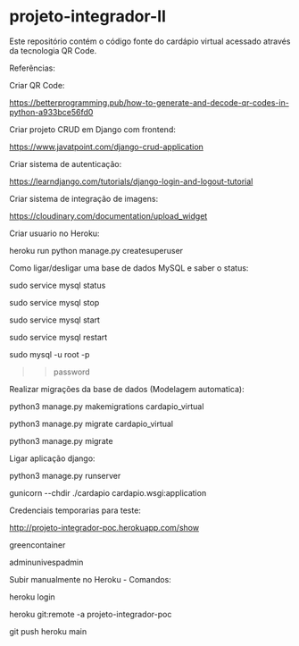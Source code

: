# projeto-integrador-II
Este repositório contém o código fonte do cardápio virtual acessado através da tecnologia QR Code.


Referências:

Criar QR Code:

https://betterprogramming.pub/how-to-generate-and-decode-qr-codes-in-python-a933bce56fd0

Criar projeto CRUD em Django com frontend:

https://www.javatpoint.com/django-crud-application

Criar sistema de autenticação:

https://learndjango.com/tutorials/django-login-and-logout-tutorial

Criar sistema de integração de imagens:

https://cloudinary.com/documentation/upload_widget

Criar usuario no Heroku:

heroku run python manage.py createsuperuser

Como ligar/desligar uma base de dados MySQL e saber o status:

sudo service mysql status

sudo service mysql stop

sudo service mysql start

sudo service mysql restart

sudo mysql -u root -p

>>password

Realizar migrações da base de dados (Modelagem automatica):

python3 manage.py makemigrations cardapio_virtual

python3 manage.py migrate cardapio_virtual

python3 manage.py migrate

Ligar aplicação django:

python3 manage.py runserver

gunicorn --chdir ./cardapio cardapio.wsgi:application

Credenciais temporarias para teste:

http://projeto-integrador-poc.herokuapp.com/show

greencontainer

adminunivespadmin


Subir manualmente no Heroku - Comandos:

heroku login

heroku git:remote -a projeto-integrador-poc

git push heroku main
